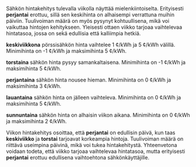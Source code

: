 Sähkön hintakehitys tulevalla viikolla näyttää mielenkiintoiselta. Erityisesti **perjantai** erottuu, sillä sen keskihinta on alhaisempi verrattuna muihin päiviin. Tuulivoiman määrä on myös pysynyt kohtuullisena, mikä voi vaikuttaa hintojen kehitykseen. Yleisesti ottaen viikko tarjoaa vaihtelevaa hintatasoa, jossa on sekä edullisia että kalliimpia hetkiä.

**keskiviikkona** pörssisähkön hinta vaihtelee 1 ¢/kWh ja 5 ¢/kWh välillä. Minimihinta on -1 ¢/kWh ja maksimihinta 5 ¢/kWh. 

**torstaina** sähkön hinta pysyy samankaltaisena. Minimihinta on -1 ¢/kWh ja maksimihinta 5 ¢/kWh.

**perjantaina** sähkön hinta nousee hieman. Minimihinta on 0 ¢/kWh ja maksimihinta 3 ¢/kWh.

**lauantaina** sähkön hinta on jälleen vaihteleva. Minimihinta on 0 ¢/kWh ja maksimihinta 5 ¢/kWh.

**sunnuntaina** sähkön hinta on alhaisin viikon aikana. Minimihinta on 0 ¢/kWh ja maksimihinta 2 ¢/kWh.

Viikon hintakehitys osoittaa, että **perjantai** on edullisin päivä, kun taas **keskiviikko** ja **torstai** tarjoavat korkeampia hintoja. Tuulivoiman määrä on riittävä useimpina päivinä, mikä voi tukea hintakehitystä. Yhteenvetona voidaan todeta, että viikko tarjoaa vaihtelevaa hintatasoa, mutta erityisesti **perjantai** erottuu edullisena vaihtoehtona sähkönkäyttäjille.